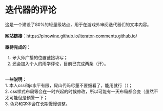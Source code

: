 # 迭代器的评论
这是一个建设了80%的轻量级站点，用于在游戏外审阅迭代器们的文本内容。<br><br>
<b>网站链接</b>：https://pinowine.github.io/iterator-comments.github.io/<br>
<br>
<b>亟待完成的：</b><br>
1. 矛大师广播的位置链接填写；<br>
2. 还会加入个人的雨学评论，目前已完成两条（汗）。<br>
<br>
<b>一些说明：</b><br>
1. 本人css和js水平有限，屎山代码尽量不要细看了，能用就行（（；<br>
2. css样式布局等会在一时兴起的时候修改，所以可能有一天布局都会变（虽然不太可能但是预警一下；<br>
3. 色彩和字体会在长期慢慢调整。
